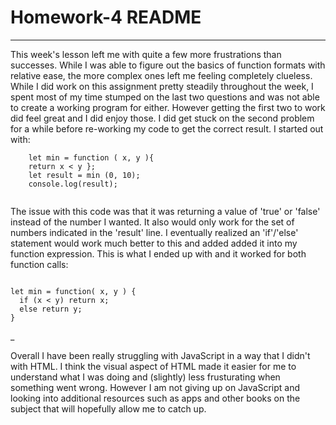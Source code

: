 # Homework-4 README
___
This week's lesson left me with quite a few more frustrations than successes.  While I was able to figure out the basics of function formats
with relative ease, the more complex ones left me feeling completely clueless.  While I did work on this assignment pretty steadily 
throughout the week, I spent most of my time stumped on the last two questions and was not able to create a working program for 
either.
However getting the first two to work did feel great and I did enjoy those. I did get stuck on the second problem for a while before 
re-working my code to get the correct result. I started out with:

``` 
    let min = function ( x, y ){
    return x < y }; 
    let result = min (0, 10); 
    console.log(result);
   
```
The issue with this code was that it was returning a value of 'true' or 'false' instead of the number I wanted.  It also would only work for
the set of numbers indicated in the 'result' line.  I eventually realized an 'if'/'else' statement would work much better to this and added
added it into my function expression.  This is what I ended up with and it worked for both function calls: 
```

let min = function( x, y ) { 
  if (x < y) return x;
  else return y;
}  

```

_

Overall I have been really struggling with JavaScript in a way that I didn't with HTML.  I think the visual aspect of HTML made it easier 
for me to understand what I was doing and (slightly) less frusturating when something went wrong.  However I am not giving up on JavaScript
and looking into additional resources such as apps and other books on the subject that will hopefully allow me to catch up.
